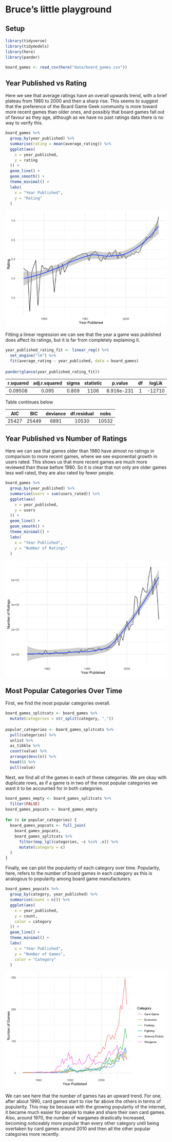 Bruce’s little playground
================

## Setup

``` r
library(tidyverse)
library(tidymodels)
library(here)
library(pander)
```

``` r
board_games <- read_csv(here("data/board_games.csv"))
```

## Year Published vs Rating

Here we see that average ratings have an overall upwards trend, with a
brief plateau from 1980 to 2000 and then a sharp rise. This seems to
suggest that the preference of the Board Game Geek community is more
toward more recent games than older ones, and possibly that board games
fall out of favour as they age, although as we have no past ratings data
there is no way to verify this.

``` r
board_games %>%
  group_by(year_published) %>%
  summarise(rating = mean(average_rating)) %>%
  ggplot(aes(
    x = year_published,
    y = rating
  )) +
  geom_line() +
  geom_smooth() +
  theme_minimal() +
  labs(
    x = "Year Published",
    y = "Rating"
  )
```

![](bruce_files/figure-gfm/year-published-rating-1.png)<!-- -->

Fitting a linear regression we can see that the year a game was
published does affect its ratings, but it is far from completely
explaining it.

``` r
year_published_rating_fit <- linear_reg() %>%
  set_engine("lm") %>%
  fit(average_rating ~ year_published, data = board_games)

pander(glance(year_published_rating_fit))
```

| r.squared | adj.r.squared | sigma | statistic |  p.value   | df  | logLik |
|:---------:|:-------------:|:-----:|:---------:|:----------:|:---:|:------:|
|  0.09508  |     0.095     | 0.809 |   1106    | 8.916e-231 |  1  | -12710 |

Table continues below

|  AIC  |  BIC  | deviance | df.residual | nobs  |
|:-----:|:-----:|:--------:|:-----------:|:-----:|
| 25427 | 25449 |   6891   |    10530    | 10532 |

## Year Published vs Number of Ratings

Here we can see that games older than 1980 have almost no ratings in
comparison to more recent games, where we see exponential growth in
users rated. This shows us that more recent games are much more reviewed
than those before 1980. So it is clear that not only are older games
less well rated, they are also rated by fewer people.

``` r
board_games %>%
  group_by(year_published) %>%
  summarise(users = sum(users_rated)) %>%
  ggplot(aes(
    x = year_published,
    y = users
  )) +
  geom_line() +
  geom_smooth() +
  theme_minimal() +
  labs(
    x = "Year Published",
    y = "Number of Ratings"
  )
```

![](bruce_files/figure-gfm/year-published-users-rated-1.png)<!-- -->

## Most Popular Categories Over Time

First, we find the most popular categories overall.

``` r
board_games_splitcats <- board_games %>% 
  mutate(categories = str_split(category, ","))

popular_categories <- board_games_splitcats %>%
  pull(categories) %>%
  unlist %>%
  as_tibble %>%
  count(value) %>%
  arrange(desc(n)) %>%
  head(6) %>%
  pull(value)
```

Next, we find all of the games in each of these categories. We are okay
with duplicate rows, as if a game is in two of the most popular
categories we want it to be accounted for in both categories.

``` r
board_games_empty <- board_games_splitcats %>%
  filter(FALSE)
board_games_popcats <- board_games_empty

for (c in popular_categories) {
  board_games_popcats <- full_join(
    board_games_popcats,
    board_games_splitcats %>%
      filter(map_lgl(categories, ~c %in% .x)) %>%
      mutate(category = c)
  )
}
```

Finally, we can plot the popularity of each category over time.
Popularity, here, refers to the number of board games in each category
as this is analogous to popularity among board game manufacturers.

``` r
board_games_popcats %>%
  group_by(category, year_published) %>%
  summarise(count = n()) %>%
  ggplot(aes(
    x = year_published,
    y = count,
    color = category
  )) +
  geom_line() +
  theme_minimal() +
  labs(
    x = "Year Published",
    y = "Number of Games",
    color = "Category"
  )
```

![](bruce_files/figure-gfm/popular-categories-year-published-1.png)<!-- -->

We can see here that the number of games has an upward trend. For one,
after about 1990, card games start to rise far above the others in terms
of popularity. This may be because with the growing popularity of the
internet, it became much easier for people to make and share their own
card games. Also, around 1970, the number of wargames drastically
increased, becoming noticeably more popular than every other category
until being overtaken by card games around 2010 and then all the other
popular categories more recently.
